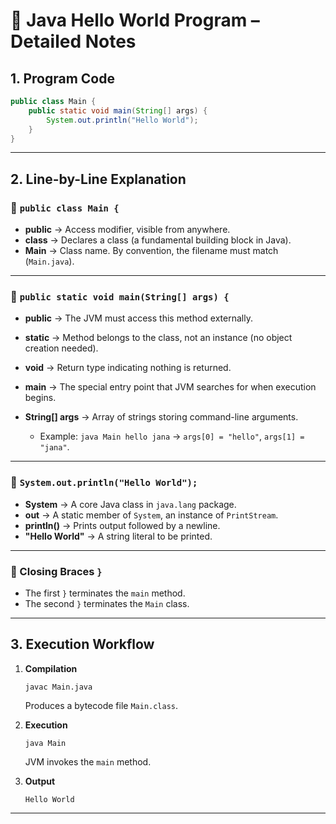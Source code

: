 # 📘 Java Hello World Program – Detailed Notes

## 1. Program Code
```java
public class Main {
    public static void main(String[] args) {
        System.out.println("Hello World");
    }
}
````

---

## 2. Line-by-Line Explanation

### 🔹 `public class Main {`

* **public** → Access modifier, visible from anywhere.
* **class** → Declares a class (a fundamental building block in Java).
* **Main** → Class name. By convention, the filename must match (`Main.java`).

---

### 🔹 `public static void main(String[] args) {`

* **public** → The JVM must access this method externally.
* **static** → Method belongs to the class, not an instance (no object creation needed).
* **void** → Return type indicating nothing is returned.
* **main** → The special entry point that JVM searches for when execution begins.
* **String\[] args** → Array of strings storing command-line arguments.

  * Example: `java Main hello jana` → `args[0] = "hello"`, `args[1] = "jana"`.

---

### 🔹 `System.out.println("Hello World");`

* **System** → A core Java class in `java.lang` package.
* **out** → A static member of `System`, an instance of `PrintStream`.
* **println()** → Prints output followed by a newline.
* **"Hello World"** → A string literal to be printed.

---

### 🔹 Closing Braces `}`

* The first `}` terminates the `main` method.
* The second `}` terminates the `Main` class.

---

## 3. Execution Workflow

1. **Compilation**

   ```
   javac Main.java
   ```

   Produces a bytecode file `Main.class`.

2. **Execution**

   ```
   java Main
   ```

   JVM invokes the `main` method.

3. **Output**

   ```
   Hello World
   ```

---
